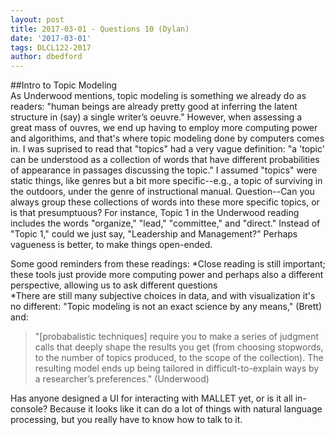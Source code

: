```yaml
---
layout: post
title: 2017-03-01 - Questions 10 (Dylan)
date: '2017-03-01'
tags: DLCL122-2017
author: dbedford
---
```


##Intro to Topic Modeling  
As Underwood mentions, topic modeling is something we already do as readers: "human beings are already pretty good at inferring the latent structure in (say) a single writer’s oeuvre." However, when assessing a great mass of ouvres, we end up having to employ more computing power and algorithims, and that's where topic modeling done by computers comes in. I was suprised to read that "topics" had a very vague definition: "a 'topic' can be understood as a collection of words that have different probabilities of appearance in passages discussing the topic." I assumed "topics" were static things, like genres but a bit more specific--e.g., a topic of surviving in the outdoors, under the genre of instructional manual. Question--Can you always group these collections of words into these more specific topics, or is that presumptuous? For instance, Topic 1 in the Underwood reading includes the words "organize," "lead," "committee," and "direct." Instead of "Topic 1," could we just say, "Leadership and Management?" Perhaps vagueness is better, to make things open-ended.  

Some good reminders from these readings:
*Close reading is still important; these tools just provide more computing power and perhaps also a different perspective, allowing us to ask different questions  
*There are still many subjective choices in data, and with visualization it's no different: "Topic modeling is not an exact science by any means," (Brett) and:  
>"[probabalistic techniques] require you to make a series of judgment calls that deeply shape the results you get (from choosing stopwords, to the number of topics produced, to the scope of the collection). The resulting model ends up being tailored in difficult-to-explain ways by a researcher’s preferences." (Underwood)  

Has anyone designed a UI for interacting with MALLET yet, or is it all in-console? Because it looks like it can do a lot of things with natural language processing, but you really have to know how to talk to it.
